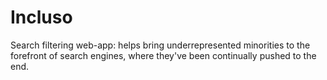 # Incluso

Search filtering web-app: helps bring underrepresented minorities to the forefront of search engines, where they've been continually pushed to the end. 
